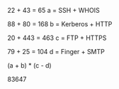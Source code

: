 22 + 43 = 65
a = SSH + WHOIS

88 + 80 = 168
b = Kerberos + HTTP

20 + 443 = 463
c = FTP + HTTPS

79 + 25 = 104
d = Finger + SMTP

(a + b) * (c - d)

83647
